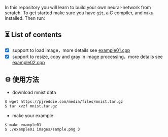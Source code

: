 In this repository you will learn to build your own neural-network from scratch. To get started make sure you have `git`, a C compiler, and `make` installed. Then run:


⏳ List of contents
--------------------

- [x] support to load image，more details see [example01.cpp](https://github.com/YunYang1994/yynet/blob/master/examples/example01.cpp)
- [x] support to resize, copy and gray in image processing，more details see [example02.cpp](https://github.com/YunYang1994/yynet/blob/master/examples/example02.cpp)

⚙️ 使用方法
--------------------

- download mnist data
```bashrc
$ wget https://pjreddie.com/media/files/mnist.tar.gz
$ tar xvzf mnist.tar.gz
```
- make your example
```bashrc
$ make example01
$ ./example01 images/sample.png 3
```
